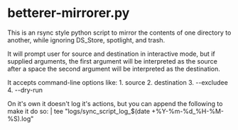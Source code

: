 # betterer-mirrorer.py
This is an rsync style python script to mirror the contents of one directory to another, while ignoring DS_Store, spotlight, and trash.

It will prompt user for source and destination in interactive mode, but if supplied arguments, the first argument will be interpreted as the source after a space the second argument will be interpreted as the destination.

It accepts command-line options like:
    1. source
    2. destination
    3. --excludee
    4. --dry-run

On it's own it doesn't log it's actions, but you can append the following to make it do so:
| tee "logs/sync_script_log_$(date +%Y-%m-%d_%H-%M-%S).log"


